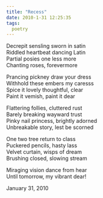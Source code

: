 ```yaml
---
title: "Recess"
date: 2010-1-31 12:25:35
tags:
  poetry
---
```



Decrepit sensling sworn in satin  
 Riddled heartbeat dancing Latin  
 Partial posies one less more  
 Chanting roses, forevermore

Prancing pickney draw your dress  
 Withhold these embers my caresss  
 Spice it lovely thoughtful, clear  
 Paint it vemish, paint it dear

Flattering follies, cluttered rust  
 Barely breaking wayward trust  
 Pinky nail princess, brightly adorned  
 Unbreakable story, lest be scorned

One two tree return to class  
 Puckered pencils, hasty lass  
 Velvet curtain, wisps of dream  
 Brushing closed, slowing stream

Miraging vision dance from hear  
 Until tomorrow, my vibrant dear!

January 31, 2010


